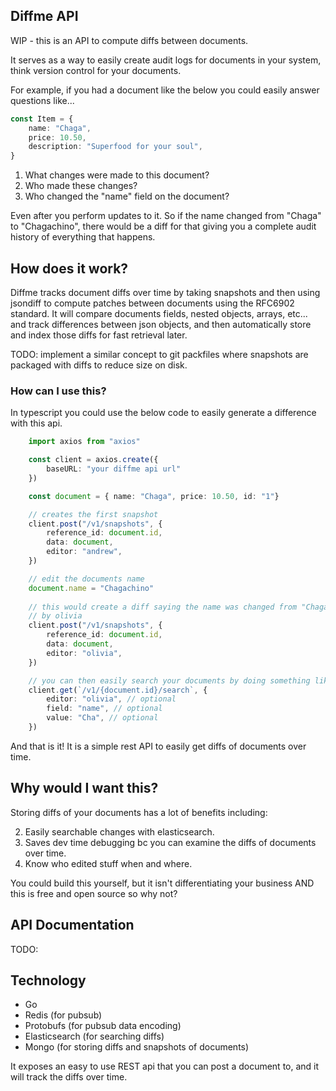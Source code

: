 ## Diffme API

WIP - this is an API to compute diffs between documents. 

It serves as a way to easily create audit logs for documents in your system, 
think version control for your documents. 

For example, if you had a document like the below you could easily answer questions like...

```typescript
const Item = {
    name: "Chaga",
    price: 10.50,
    description: "Superfood for your soul",
}
```

1. What changes were made to this document?
2. Who made these changes?
3. Who changed the "name" field on the document?

Even after you perform updates to it. So if the name changed from "Chaga" to "Chagachino", there would be a diff for that giving 
you a complete audit history of everything that happens.

## How does it work?

Diffme tracks document diffs over time by taking snapshots and then using jsondiff to compute patches between documents using the RFC6902 standard. 
It will compare documents fields, nested objects, arrays, etc... and track differences between json objects, and then automatically store 
and index those diffs for fast retrieval later.

TODO: implement a similar concept to git packfiles where snapshots are packaged with diffs to reduce size on disk.

### How can I use this?

In typescript you could use the below code to easily generate a difference with this api.

```typescript
    import axios from "axios"

    const client = axios.create({
        baseURL: "your diffme api url"
    })

    const document = { name: "Chaga", price: 10.50, id: "1"}

    // creates the first snapshot
    client.post("/v1/snapshots", {
        reference_id: document.id,
        data: document,
        editor: "andrew",
    })

    // edit the documents name
    document.name = "Chagachino"
    
    // this would create a diff saying the name was changed from "Chaga" to "Chagachino"
    // by olivia
    client.post("/v1/snapshots", {
        reference_id: document.id,
        data: document,
        editor: "olivia",
    }) 

    // you can then easily search your documents by doing something like this...
    client.get(`/v1/{document.id}/search`, {
        editor: "olivia", // optional
        field: "name", // optional
        value: "Cha", // optional
    })
```

And that is it! It is a simple rest API to easily get diffs of documents over time.

## Why would I want this?

Storing diffs of your documents has a lot of benefits including:

2. Easily searchable changes with elasticsearch.
3. Saves dev time debugging bc you can examine the diffs of documents over time.
4. Know who edited stuff when and where.

You could build this yourself, but it isn't differentiating your business AND this is free and open source so why not?

## API Documentation

TODO:

## Technology

- Go
- Redis (for pubsub)
- Protobufs (for pubsub data encoding)
- Elasticsearch (for searching diffs)
- Mongo (for storing diffs and snapshots of documents)

It exposes an easy to use REST api that you can post a document to, and it will track the diffs over time.



